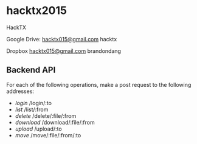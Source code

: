 # hacktx2015
HackTX

Google Drive:
hacktx015@gmail.com
hacktx

Dropbox
hacktx015@gmail.com
brandondang

Backend API
-----------
For each of the following operations, make a post request to the following addresses:
- *login* /login/:to
- *list* /list/:from
- *delete* /delete/:file/:from
- *download* /download/:file/:from
- *upload* /upload/:to
- *move* /move/:file/:from/:to

